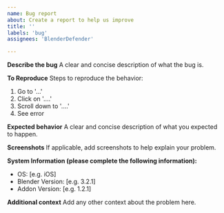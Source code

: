 ```yaml
---
name: Bug report
about: Create a report to help us improve
title: ''
labels: 'bug'
assignees: 'BlenderDefender'

---
```


**Describe the bug**
A clear and concise description of what the bug is.

**To Reproduce**
Steps to reproduce the behavior:
1. Go to '...'
2. Click on '....'
3. Scroll down to '....'
4. See error

**Expected behavior**
A clear and concise description of what you expected to happen.

**Screenshots**
If applicable, add screenshots to help explain your problem.

**System Information (please complete the following information):**
 - OS: [e.g. iOS]
 - Blender Version: [e.g. 3.2.1]
 - Addon Version: [e.g. 1.2.1]


**Additional context**
Add any other context about the problem here.
